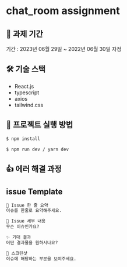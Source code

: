 # chat_room assignment

## 📅 과제 기간

기간 : 2023년 06월 29일 ~ 2022년 06월 30일 자정

## 🛠 기술 스택

- React.js
- typescript
- axios
- tailwind.css

## 🏁 프로젝트 실행 방법

```sh
$ npm install
```

```sh
$ npm run dev / yarn dev
```

## 👍 에러 해결 과정

## issue Template

```md
🚅 Issue 한 줄 요약
이슈를 한줄로 요약해주세요.

🤷 Issue 세부 내용
무슨 이슈인가요?

✨ 기대 결과
어떤 결과물을 원하시나요?

📸 스크린샷
이슈에 해당하는 부분을 보여주세요.
```
